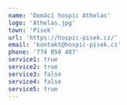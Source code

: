 ```yaml
---
name: 'Domácí hospic Athelas'
logo: 'Athelas.jpg'
town: 'Písek'
url: 'https://hospic-pisek.cz/'
email: 'kontakt@hospic-pisek.cz'
phone: '774 858 487'
service1: true
service2: true
service3: false
service4: false
service5: true
---
```

